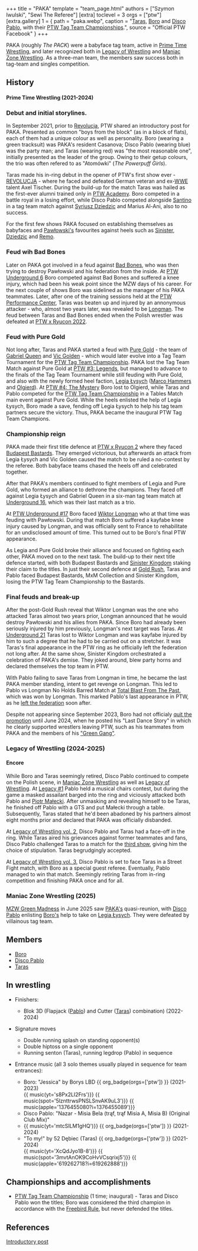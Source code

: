 +++
title = "PAKA"
template = "team_page.html"
authors = ["Szymon Iwulski", "Sewi The Referee"]
[extra]
toclevel = 3
orgs = ["ptw"]
[extra.gallery]
1 = { path = "paka.webp", caption = "[Taras](@/w/taras.md), [Boro](@/w/boro.md) and [Disco Pablo](@/w/disco-pablo.md), with their [PTW Tag Team Championships](@/c/ptw-tag-team-championship.md).", source = "Official PTW Facebook" }
+++

PAKA (roughly _The PACK_) were a babyface tag team, active in [Prime Time Wrestling](@/o/ptw.md), and later recognized both in [Legacy of Wrestling](@/o/low.md) and [Maniac Zone Wrestling](@/o/mzw.md). As a three-man team, the members saw success both in tag-team and singles competition.

## History

#### Prime Time Wrestling (2021-2024)

### Debut and initial storylines.

In September 2021, prior to [Revolucja](@/e/ptw/2021-10-09-ptw-1-revolucja.md), PTW shared an introductory post for PAKA. Presented as common "boys from the block" (as in a block of flats), each of them had a unique colour as well as personality. Boro (wearing a green tracksuit) was PAKA's resident Casanova; Disco Pablo (wearing blue) was the party man; and Taras (wearing red) was "the most reasonable one", initially presented as the leader of the group. Owing to their getup colours, the trio was often refered to as "Atomówki" (_The Powerpuff Girls_).

Taras made his in-ring debut in the opener of PTW's first show ever - [REVOLUCJA](@/e/ptw/2021-10-09-ptw-1-revolucja.md) - where he faced and defeated German veteran and ex-[WWE](@/o/wwe.md) talent Axel Tischer. During the build-up for the match Taras was hailed as the first-ever alumni trained only in [PTW Academy](@/o/ptw-academy.md). Boro competed in a battle royal in a losing effort, while Disco Pablo competed alongside [Santino](@/w/santino.md) in a tag team match against [Syriusz Dziedzic](@/w/dziedzic.md) and Marius Al-Ani, also to no success.

For the first few shows PAKA focused on establishing themselves as babyfaces and [Pawłowski's](@/w/pan-pawlowski.md) favourites against heels such as [Sinister](@/w/sinister.md), [Dziedzic](@/w/dziedzic.md) and [Remo](@/w/remo.md).

### Feud wih Bad Bones

Later on PAKA got involved in a feud against [Bad Bones](bad-bones.md), who was then trying to destroy Pawłowski and his federation from the inside. At [PTW Underground 6](@/e/ptw/2022-06-26-ptw-underground-6.md) Boro competed against Bad Bones and suffered a knee injury, which had been his weak point since the MZW days of his career. For the next couple of shows Boro was sidelined as the manager of his PAKA teammates. Later, after one of the training sessions held at the [PTW Performance Center](@/v/ptw-targowa.md), Taras was beaten up and injured by an annonymous attacker - who, almost two years later, was revealed to be [Longman](@/w/wiktor-longman.md). The feud between Taras and Bad Bones ended when the Polish wrestler was defeated at [PTW x Ryucon 2022](@/e/ptw/2022-07-31-ptw-x-ryucon.md).

### Feud with Pure Gold

Not long after, Taras and PAKA started a feud with [Pure Gold](@/tt/pure-gold.md) - the team of [Gabriel Queen](@/w/gabriel-queen.md) and [Vic Golden](@/w/vic-golden.md) - which would later evolve into a Tag Team Tournament for the [PTW Tag Team Championship](@/c/ptw-tag-team-championship.md). PAKA lost the Tag Team Match against Pure Gold at [PTW #3: Legends](@/e/ptw/2022-11-26-ptw-3-legends.md), but managed to advance to the finals of the Tag Team Tournament while still feuding with Pure Gold, and also with the newly formed heel faction, [Legia Łysych](@/tt/legia-lysych.md) ([Marco Hammers](@/w/marco-hammers.md) and [Olgierd](@/w/olgierd.md)). At [PTW #4: The Mystery](@/e/ptw/2023-06-25-ptw-4-mystery.md) Boro lost to Olgierd, while Taras and Pablo competed for the [PTW Tag Team Championship](@/c/ptw-tag-team-championship.md) in a Tables Match main event against Pure Gold. While the heels enlisted the help of Legia Łysych, Boro made a save, fending off Legia Łysych to help his tag team partners secure the victory. Thus, PAKA became the inaugural PTW Tag Team Champions.

### Championship reign

PAKA made their first title defence at [PTW x Ryucon 2](@/e/ptw/2023-07-16-ptw-x-ryucon.md) where they faced [Budapest Bastards](@/tt/budapest-bastards.md). They emerged victorious, but afterwards an attack from Legia Łysych and Vic Golden caused the match to be ruled a no-contest by the referee. Both babyface teams chased the heels off and celebrated together.

After that PAKA's members continued to fight members of Legia and Pure Gold, who formed an alliance to dethrone the champions.
They faced off against Legia Łysych and Gabriel Queen in a six-man tag team match at [Underground 16](@/e/ptw/2023-07-30-ptw-underground-16.md), which was their last match as a trio.

At [PTW Underground #17](@/e/ptw/2023-09-03-ptw-underground-17.md) Boro faced [Wiktor Longman](@/w/wiktor-longman.md) who at that time was feuding with Pawłowski. During that match Boro suffered a kayfabe knee injury caused by Longman, and was officially sent to France to rehabilitate for an undisclosed amount of time. This turned out to be Boro's final PTW appearance.

As Legia and Pure Gold broke their alliance and focused on fighting each other, PAKA moved on to the next task. The build-up to their next title defence started, with both Budapest Bastards and [Sinister Kingdom](@/tt/sinister-kingdom.md) staking their claim to the titles.
In just their second defence at [Gold Rush](@/e/ptw/2024-02-03-ptw-5-gold-rush.md), Taras and Pablo faced Budapest Bastards, MxM Collection and Sinister Kingdom, losing the PTW Tag Team Championship to the Bastards.

### Final feuds and break-up

After the post-Gold Rush reveal that Wiktor Longman was the one who attacked Taras almost two years prior, Longman announced that he would destroy Pawłowski and his allies from PAKA. Since Boro had already been seriously injured by him previously, Longman's next target was Taras.
At [Underground 21](@/e/ptw/2024-04-13-ptw-underground-21.md) Taras lost to Wiktor Longman and was kayfabe injured by him to such a degree that he had to be carried out on a stretcher. It was Taras's final appearance in the PTW ring as he officially left the federation not long after.
At the same show, Sinister Kingdom orchestrated a celebration of PAKA's demise. They joked around, blew party horns and declared themselves the top team in PTW.

With Pablo failing to save Taras from Longman in time, he became the last PAKA member standing, intent to get revenge on Longman. This led to Pablo vs Longman No Holds Barred Match at [Total Blast From The Past](@/e/ptw/2024-05-11-ptw-6.md), which was won by Longman. This marked Pablo's last appearance in PTW, as he [left the federation](@/a/ptw-exits.md) soon after.

Despite not appearing since September 2023, Boro had not officialy [quit the promotion](@/a/ptw-exits.md) until June 2024, when he posted his "Last Dance Story" in which he clearly supported wrestlers leaving PTW, such as his teammates from PAKA and the members of his ["Green Gang"](@/tt/zieloni.md).

### Legacy of Wrestling (2024-2025)

#### Encore

While Boro and Taras seemingly retired, Disco Pablo continued to compete on the Polish scene, in [Maniac Zone Wrestling](@/o/mzw.md) as well as [Legacy of Wrestling](@/o/low.md). At [Legacy #1](@/e/low/2024-12-01-low-1.md) Pablo held a musical chairs contest, but during the game a masked assailant barged into the ring and viciously attacked both Pablo and [Piotr Małecki](@/w/piotr-malecki.md). After unmasking and revealing himself to be Taras, he finished off Pablo with a GTS and put Małecki through a table. Subsequently, Taras stated that he'd been abadoned by his partners almost eight months prior and declared that PAKA was officially disbanded.

At [Legacy of Wrestling vol. 2](@/e/low/2025-04-06-low-2.md), Disco Pablo and Taras had a face-off in the ring. While Taras aired his grievances against former teammates and fans, Disco Pablo challenged Taras to a match for the [third show](@/e/low/2025-07-11-low-3.md), giving him the choice of stipulation. Taras begrudgingly accepted.

At [Legacy of Wrestling vol. 3](@/e/low/2025-07-11-low-3.md), Disco Pablo is set to face Taras in a Street Fight match, with Boro as a special guest referee. Eventually, Pablo managed to win that match. Seemingly retiring Taras from in-ring competition and finishing PAKA once and for all.

### Maniac Zone Wrestling (2025)

[MZW Green Madness](@/e/mzw/2025-06-28-mzw-green-madness.md) in June 2025 saw [PAKA's](@/tt/paka.md) quasi-reunion, with [Disco Pablo](@/w/disco-pablo.md) enlisting [Boro's](@/w/boro.md) help to take on [Legia Łysych](@/tt/legia-lysych.md). They were defeated by villainous tag team.

## Members

* [Boro](@/w/boro.md)
* [Disco Pablo](@/w/disco-pablo.md)
* [Taras](@/w/taras.md)

## In wrestling

* Finishers:
  - Blok 3D  (Flapjack ([Pablo](@/w/disco-pablo.md)) and Cutter ([Taras](@/w/taras.md)) combination) (2022-2024)
    
* Signature moves
  - Double running splash on standing opponent(s)
  - Double hiptoss on a single opponent
  - Running senton (Taras), running legdrop (Pablo) in sequence

* Entrance music (all 3 solo themes usually played in sequence for team entrances):
  - Boro: "Jessica" by Borys LBD 
 {{ org_badge(orgs=['ptw']) }} (2021-2023) <br>
 {{ music(yt='s8Px2LI2Frs')}}
 {{ music(spot='5lznttrwsPNSLSnvAK9uL3')}}
 {{ music(apple='1376455080?i=1376455089')}}
  - Disco Pablo: "Nazar - Misia Bela (trąf, trąf Misia A, Misia B) (Original Club Mix)"
  - {{ music(yt='mtcSILM1gHQ')}}
 {{ org_badge(orgs=['ptw']) }} (2021-2024) <br>
  - "To my!" by 52 Dębiec (Taras)
 {{ org_badge(orgs=['ptw']) }} (2021-2024) <br>
 {{ music(yt='XcQdJyo1B-8')}}
 {{ music(spot='3mvtAnOK9CoHvVCsqrixj5')}}
 {{ music(apple='619262718?i=619262888')}}

## Championships and accomplishments

* [PTW Tag Team Championship](@/c/ptw-tag-team-championship.md) (1 time; inaugural) - Taras and Disco Pablo won the titles; Boro was considered the third champion in accordance with the [Freebird Rule][freebird-rule], but never defended the titles.

## References

[Introductory post](https://www.facebook.com/PrimeTimeWrestlingPL/posts/pfbid02KALKsjfGkS12T7Ad6VJvJKw6rTv87UB7JMBAiZrsLZNqjDLt9s3pKZxoksuCgGRnl)

[freebird-rule]: https://prowrestling.fandom.com/wiki/Freebird_Rule
